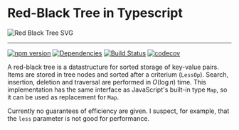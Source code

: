 # Red-Black Tree in Typescript

![Red Black Tree SVG](https://upload.wikimedia.org/wikipedia/commons/1/10/Red-black_tree_example_nN.svg)

---

[![npm version](https://badge.fury.io/js/rbts.svg)](https://badge.fury.io/js/rbts)
[![Dependencies](https://david-dm.org/nalply/rbts.svg)](https://david-dm.org/nalply/rbts)
[![Build Status](https://travis-ci.com/nalply/rbts.svg?branch=master)](https://travis-ci.com/nalply/rbts)
[![codecov](https://codecov.io/gh/nalply/rbts/branch/master/graph/badge.svg)](https://codecov.io/gh/nalply/rbts)

A red-black tree is a datastructure for sorted storage of key-value pairs.
Items are stored in tree nodes and sorted after a criterium (`LessOp`).
Search, insertion, deletion and traversal are performed in $O(\log n)$ time.
This implementation has the same interface as JavaScript's built-in type
`Map`, so it can be used as replacement for `Map`.

Currently no guarantees of efficiency are given. I suspect, for example,
that the `less` parameter is not good for performance.
